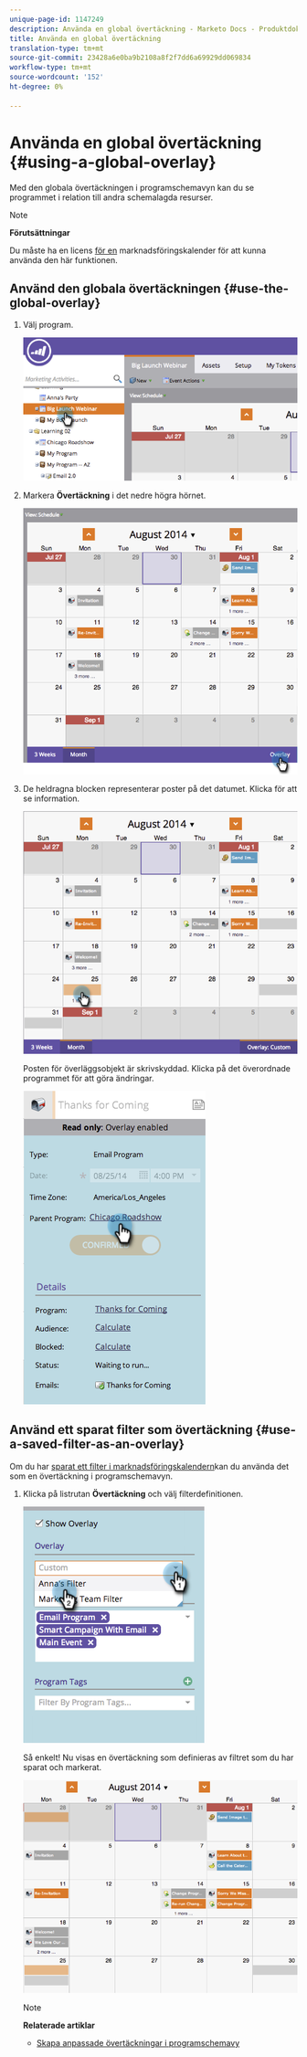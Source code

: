 ```yaml
---
unique-page-id: 1147249
description: Använda en global övertäckning - Marketo Docs - Produktdokumentation
title: Använda en global övertäckning
translation-type: tm+mt
source-git-commit: 23428a6e0ba9b2108a8f2f7dd6a69929dd069834
workflow-type: tm+mt
source-wordcount: '152'
ht-degree: 0%

---
```



# Använda en global övertäckning {#using-a-global-overlay}

Med den globala övertäckningen i programschemavyn kan du se programmet i relation till andra schemalagda resurser.

>[!NOTE]
>
>**Förutsättningar**
>
>Du måste ha en licens [för en](../../../../product-docs/core-marketo-concepts/marketing-calendar/understanding-the-calendar/issue-revoke-a-marketing-calendar-license.md) marknadsföringskalender för att kunna använda den här funktionen.

## Använd den globala övertäckningen {#use-the-global-overlay}

1. Välj program.

   ![](assets/image2014-9-24-10-16-4.png)

1. Markera **Övertäckning** i det nedre högra hörnet.

   ![](assets/image2014-9-24-10-3a16-3a9.png)

1. De heldragna blocken representerar poster på det datumet. Klicka för att se information.

   ![](assets/image2014-9-24-10-3a16-3a14.png)

   Posten för överläggsobjekt är skrivskyddad. Klicka på det överordnade programmet för att göra ändringar.

   ![](assets/image2014-9-24-10-3a16-3a19.png)

## Använd ett sparat filter som övertäckning {#use-a-saved-filter-as-an-overlay}

Om du har [sparat ett filter i marknadsföringskalendern](../../../../product-docs/core-marketo-concepts/marketing-calendar/working-with-the-calendar/saving-a-filter-definition-in-the-marketing-calendar.md)kan du använda det som en övertäckning i programschemavyn.

1. Klicka på listrutan **Övertäckning** och välj filterdefinitionen.

   ![](assets/image2014-9-24-10-3a16-3a26.png)

   Så enkelt! Nu visas en övertäckning som definieras av filtret som du har sparat och markerat.

   ![](assets/image2014-9-24-10-3a16-3a31.png)

   >[!NOTE]
   >
   >**Relaterade artiklar**
   >
   >    
   >    
   >    * [Skapa anpassade övertäckningar i programschemavy](creating-custom-overlays-in-program-schedule-view.md)


